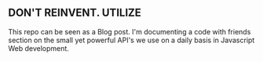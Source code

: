 ## DON'T REINVENT. UTILIZE

This repo can be seen as a Blog post. I'm documenting a code with friends section on the small yet powerful API's we use on a daily basis in Javascript Web development.
